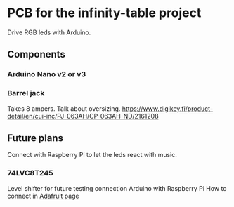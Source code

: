 # PCB for the infinity-table project

Drive RGB leds with Arduino.

## Components

### Arduino Nano v2 or v3

### Barrel jack
Takes 8 ampers. Talk about oversizing.
https://www.digikey.fi/product-detail/en/cui-inc/PJ-063AH/CP-063AH-ND/2161208

## Future plans

Connect with Raspberry Pi to let the leds react with music.

### 74LVC8T245
Level shifter for future testing connection Arduino with Raspberry Pi
How to connect in [Adafruit page](https://www.adafruit.com/product/735)
